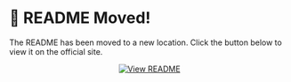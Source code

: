 # 📢 README Moved!  

The README has been moved to a new location. Click the button below to view it on the official site.  

<p align="center">
  <a href="https://queen-udmodz.vercel.app/">
    <img src="https://img.shields.io/badge/View%20README-Click%20Here-blue?style=for-the-badge" alt="View README">
  </a>
</p>
